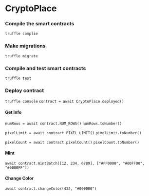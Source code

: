 # CryptoPlace

### Compile the smart contracts

`truffle complie`

### Make migrations

`truffle migrate`

### Compile and test smart contracts

`truffle test`

### Deploy contract

`truffle console`
`contract = await CryptoPlace.deployed()`

#### Get Info

`numRows = await contract.NUM_ROWS()`
`numRows.toNumber()`

`pixelLimit = await contract.PIXEL_LIMIT()`
`pixelLimit.toNumber()`

`pixelCount = await contract.pixelCount()`
`pixelCount.toNumber()`

#### Mint

`await contract.mintBatch([12, 234, 6789], ["#FF0000", "#00FF00", "#0000FF"])`

#### Change Color

`await contract.changeColor(432, "#000000")`
